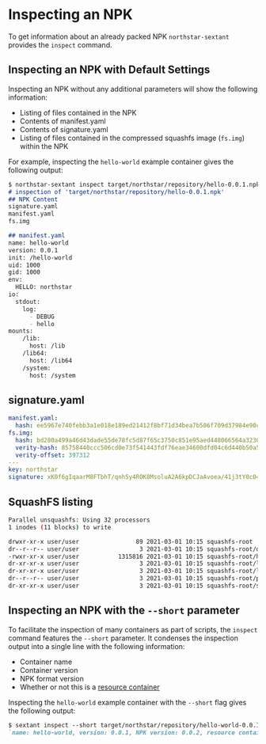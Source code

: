 # Inspecting an NPK

To get information about an already packed NPK `northstar-sextant` provides the `inspect`
command.

## Inspecting an NPK with Default Settings

Inspecting an NPK without any additional parameters will show the following information:

- Listing of files contained in the NPK
- Contents of manifest.yaml
- Contents of signature.yaml
- Listing of files contained in the compressed squashfs image (`fs.img`) within the
  NPK

For example, inspecting the `hello-world` example container gives the following output:

```markdown
$ northstar-sextant inspect target/northstar/repository/hello-0.0.1.npk 
# inspection of 'target/northstar/repository/hello-0.0.1.npk'
## NPK Content
signature.yaml
manifest.yaml
fs.img

## manifest.yaml
name: hello-world
version: 0.0.1
init: /hello-world
uid: 1000
gid: 1000
env:
  HELLO: northstar
io:
  stdout:
    log:
      - DEBUG
      - hello
mounts:
    /lib:
      host: /lib
    /lib64:
      host: /lib64
    /system:
      host: /system
```

## signature.yaml

```yaml
manifest.yaml:
  hash: ee5967e740febb3a1e018e189ed21412f8bf71d34bea7b506f709d37984e90cc
fs.img:
  hash: bd280a499a46d43dade55de78fc5d87f65c3750c851e95aed448066564a3230a
  verity-hash: 85758440ccc506cd0e73f541443fdf76eae34600dfd04c6d440b50a598fec57f
  verity-offset: 397312
---
key: northstar
signature: xK0f6gIqaarM8FTbhT/qnhSy4ROK8MsoluA2A6kpDCJaAvoea/41j3tY0c047OUL5f/wmnvqrHGyVQ5rr5rKDw==
```

## SquashFS listing

```bash
Parallel unsquashfs: Using 32 processors
1 inodes (11 blocks) to write

drwxr-xr-x user/user                89 2021-03-01 10:15 squashfs-root
dr--r--r-- user/user                 3 2021-03-01 10:15 squashfs-root/dev
-rwxr-xr-x user/user           1315816 2021-03-01 10:15 squashfs-root/hello-world
dr-xr-xr-x user/user                 3 2021-03-01 10:15 squashfs-root/lib
dr-xr-xr-x user/user                 3 2021-03-01 10:15 squashfs-root/lib64
dr--r--r-- user/user                 3 2021-03-01 10:15 squashfs-root/proc
dr-xr-xr-x user/user                 3 2021-03-01 10:15 squashfs-root/system
```

## Inspecting an NPK with the `--short` parameter

To facilitate the inspection of many containers as part of scripts, the
`inspect` command features the `--short` parameter.  It condenses the inspection
output into a single line with the following information:

- Container name
- Container version
- NPK format version
- Whether or not this is a [resource container](npk_format_reference.md#resource-containers)

Inspecting the `hello-world` example container with the `--short` flag gives the
following output:

```markdown
$ sextant inspect --short target/northstar/repository/hello-world-0.0.1.npk 
`name: hello-world, version: 0.0.1, NPK version: 0.0.2, resource container: no`
```
